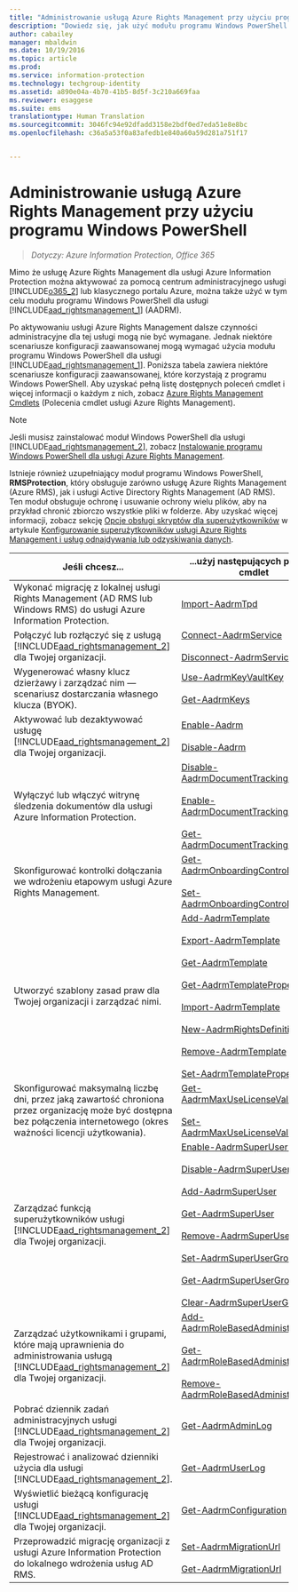 ```yaml
---
title: "Administrowanie usługą Azure Rights Management przy użyciu programu Windows PowerShell | Azure Information Protection"
description: "Dowiedz się, jak użyć modułu programu Windows PowerShell dla usługi Azure Rights Management (AADRM) w ramach usługi Azure Information Protection w celu administrowania usługą AADRM na potrzeby Twojej organizacji."
author: cabailey
manager: mbaldwin
ms.date: 10/19/2016
ms.topic: article
ms.prod: 
ms.service: information-protection
ms.technology: techgroup-identity
ms.assetid: a890e04a-4b70-41b5-8d5f-3c210a669faa
ms.reviewer: esaggese
ms.suite: ems
translationtype: Human Translation
ms.sourcegitcommit: 3046fc94e92dfadd3158e2bdf0ed7eda51e8e8bc
ms.openlocfilehash: c36a5a53f0a83afedb1e840a60a59d281a751f17


---
```


# Administrowanie usługą Azure Rights Management przy użyciu programu Windows PowerShell

>*Dotyczy: Azure Information Protection, Office 365*

Mimo że usługę Azure Rights Management dla usługi Azure Information Protection można aktywować za pomocą centrum administracyjnego usługi [!INCLUDE[o365_2](../includes/o365_2_md.md)] lub klasycznego portalu Azure, można także użyć w tym celu modułu programu Windows PowerShell dla usługi [!INCLUDE[aad_rightsmanagement_1](../includes/aad_rightsmanagement_1_md.md)] (AADRM).

Po aktywowaniu usługi Azure Rights Management dalsze czynności administracyjne dla tej usługi mogą nie być wymagane. Jednak niektóre scenariusze konfiguracji zaawansowanej mogą wymagać użycia modułu programu Windows PowerShell dla usługi [!INCLUDE[aad_rightsmanagement_1](../includes/aad_rightsmanagement_1_md.md)]. Poniższa tabela zawiera niektóre scenariusze konfiguracji zaawansowanej, które korzystają z programu Windows PowerShell. Aby uzyskać pełną listę dostępnych poleceń cmdlet i więcej informacji o każdym z nich, zobacz [Azure Rights Management Cmdlets](http://msdn.microsoft.com/library/azure/dn629398.aspx) (Polecenia cmdlet usługi Azure Rights Management).

> [!NOTE]
> Jeśli musisz zainstalować moduł Windows PowerShell dla usługi [!INCLUDE[aad_rightsmanagement_2](../includes/aad_rightsmanagement_2_md.md)], zobacz [Instalowanie programu Windows PowerShell dla usługi Azure Rights Management](install-powershell.md).

Istnieje również uzupełniający moduł programu Windows PowerShell, **RMSProtection**, który obsługuje zarówno usługę Azure Rights Management (Azure RMS), jak i usługi Active Directory Rights Management (AD RMS). Ten moduł obsługuje ochronę i usuwanie ochrony wielu plików, aby na przykład chronić zbiorczo wszystkie pliki w folderze. Aby uzyskać więcej informacji, zobacz sekcję [Opcje obsługi skryptów dla superużytkowników](configure-super-users.md#scripting-options-for-super-users) w artykule [Konfigurowanie superużytkowników usługi Azure Rights Management i usług odnajdywania lub odzyskiwania danych](configure-super-users.md).

|Jeśli chcesz...|...użyj następujących poleceń cmdlet|
|-------------------|------------------------------|
|Wykonać migrację z lokalnej usługi Rights Management (AD RMS lub Windows RMS) do usługi Azure Information Protection.|[Import-AadrmTpd](http://msdn.microsoft.com/library/azure/dn857523.aspx)|
|Połączyć lub rozłączyć się z usługą [!INCLUDE[aad_rightsmanagement_2](../includes/aad_rightsmanagement_2_md.md)] dla Twojej organizacji.|[Connect-AadrmService](http://msdn.microsoft.com/library/azure/dn629415.aspx)<br /><br />[Disconnect-AadrmService](http://msdn.microsoft.com/library/azure/dn629416.aspx)|
|Wygenerować własny klucz dzierżawy i zarządzać nim — scenariusz dostarczania własnego klucza (BYOK).|[Use-AadrmKeyVaultKey](https://msdn.microsoft.com/library/azure/mt759829.aspx)<br /><br />[Get-AadrmKeys](http://msdn.microsoft.com/library/azure/dn629420.aspx)|
|Aktywować lub dezaktywować usługę [!INCLUDE[aad_rightsmanagement_2](../includes/aad_rightsmanagement_2_md.md)] dla Twojej organizacji.|[Enable-Aadrm](http://msdn.microsoft.com/library/azure/dn629412.aspx)<br /><br />[Disable-Aadrm](http://msdn.microsoft.com/library/azure/dn629422.aspx)|
|Wyłączyć lub włączyć witrynę śledzenia dokumentów dla usługi Azure Information Protection.|[Disable-AadrmDocumentTrackingFeature](https://msdn.microsoft.com/library/azure/mt548471.aspx)<br /><br />[Enable-AadrmDocumentTrackingFeature](https://msdn.microsoft.com/library/azure/mt548469.aspx)<br /><br />[Get-AadrmDocumentTrackingFeature](https://msdn.microsoft.com/library/azure/mt548470.aspx)|
|Skonfigurować kontrolki dołączania we wdrożeniu etapowym usługi Azure Rights Management.|[Get-AadrmOnboardingControlPolicy](http://msdn.microsoft.com/library/azure/dn857522.aspx)<br /><br />[Set-AadrmOnboardingControlPolicy](http://msdn.microsoft.com/library/azure/dn857521.aspx)|
|Utworzyć szablony zasad praw dla Twojej organizacji i zarządzać nimi.|[Add-AadrmTemplate](http://msdn.microsoft.com/library/azure/dn727075.aspx)<br /><br />[Export-AadrmTemplate](http://msdn.microsoft.com/library/azure/dn727078.aspx)<br /><br />[Get-AadrmTemplate](http://msdn.microsoft.com/library/azure/dn727079.aspx)<br /><br />[Get-AadrmTemplateProperty](http://msdn.microsoft.com/library/azure/dn727081.aspx)<br /><br />[Import-AadrmTemplate](http://msdn.microsoft.com/library/azure/dn727077.aspx)<br /><br />[New-AadrmRightsDefinition](http://msdn.microsoft.com/library/azure/dn727080.aspx)<br /><br />[Remove-AadrmTemplate](http://msdn.microsoft.com/library/azure/dn727082.aspx)<br /><br />[Set-AadrmTemplateProperty](http://msdn.microsoft.com/library/azure/dn727076.aspx)|
|Skonfigurować maksymalną liczbę dni, przez jaką zawartość chroniona przez organizację może być dostępna bez połączenia internetowego (okres ważności licencji użytkowania).|[Get-AadrmMaxUseLicenseValidityTime](https://msdn.microsoft.com/library/azure/dn932062.aspx)<br /><br />[Set-AadrmMaxUseLicenseValidityTime](https://msdn.microsoft.com/library/azure/dn932063.aspx)|
|Zarządzać funkcją superużytkowników usługi [!INCLUDE[aad_rightsmanagement_2](../includes/aad_rightsmanagement_2_md.md)] dla Twojej organizacji.|[Enable-AadrmSuperUserFeature](https://msdn.microsoft.com/library/azure/dn629400.aspx)<br /><br />[Disable-AadrmSuperUserFeature](https://msdn.microsoft.com/library/azure/dn629428.aspx)<br /><br />[Add-AadrmSuperUser](http://msdn.microsoft.com/library/azure/dn629411.aspx)<br /><br />[Get-AadrmSuperUser](https://msdn.microsoft.com/library/azure/dn629408.aspx)<br /><br />[Remove-AadrmSuperUser](https://msdn.microsoft.com/library/azure/dn629405.aspx)<br /><br />[Set-AadrmSuperUserGroup](https://msdn.microsoft.com/library/azure/mt653943.aspx)<br /><br />[Get-AadrmSuperUserGroup](https://msdn.microsoft.com/library/azure/mt653942.aspx)<br /><br />[Clear-AadrmSuperUserGroup](https://msdn.microsoft.com/library/azure/mt653944.aspx)|
|Zarządzać użytkownikami i grupami, które mają uprawnienia do administrowania usługą [!INCLUDE[aad_rightsmanagement_2](../includes/aad_rightsmanagement_2_md.md)] dla Twojej organizacji.|[Add-AadrmRoleBasedAdministrator](http://msdn.microsoft.com/library/azure/dn629417.aspx)<br /><br />[Get-AadrmRoleBasedAdministrator](https://msdn.microsoft.com/library/azure/dn629407.aspx)<br /><br />[Remove-AadrmRoleBasedAdministrator](https://msdn.microsoft.com/library/azure/dn629424.aspx)|
|Pobrać dziennik zadań administracyjnych usługi [!INCLUDE[aad_rightsmanagement_2](../includes/aad_rightsmanagement_2_md.md)] dla Twojej organizacji.|[Get-AadrmAdminLog](https://msdn.microsoft.com/library/azure/dn629430.aspx)|
|Rejestrować i analizować dzienniki użycia dla usługi [!INCLUDE[aad_rightsmanagement_2](../includes/aad_rightsmanagement_2_md.md)].|[Get-AadrmUserLog](https://msdn.microsoft.com/library/azure/mt653941.aspx)|
|Wyświetlić bieżącą konfigurację usługi [!INCLUDE[aad_rightsmanagement_2](../includes/aad_rightsmanagement_2_md.md)] dla Twojej organizacji.|[Get-AadrmConfiguration](http://msdn.microsoft.com/library/azure/dn629410.aspx)|
|Przeprowadzić migrację organizacji z usługi Azure Information Protection do lokalnego wdrożenia usług AD RMS.|[Set-AadrmMigrationUrl](https://msdn.microsoft.com/library/azure/dn629429.aspx)<br /><br />[Get-AadrmMigrationUrl](http://msdn.microsoft.com/library/azure/dn629403.aspx)|






<!--HONumber=Oct16_HO3-->


